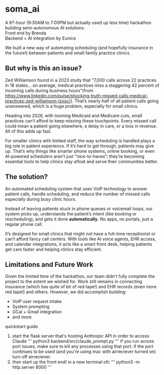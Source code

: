 # soma_ai

A 6?-hour (9:30AM to 7:00PM but actually used up less time) hackathon building semi-autonomous AI solutions.\
Front end by Brenda \
Backend + AI integration by Eunice 

We built a new way of automating scheduling (and hopefully insurance in the future!) between patients and small family practice clinics. 
## But why is this an issue?
Zed Williamson found in a 2023 study that "7,000 calls across 22 practices in 18 states... on average, medical practices miss a staggering 42 percent of incoming calls during business hours"(from https://www.linkedin.com/pulse/shocking-truth-missed-calls-medical-practices-zed-williamson-lzxoc/). That’s nearly half of all patient calls going unanswered, which is a huge problem, especially for small clinics.

Heading into 2026, with looming Medicaid and Medicare cuts, small practices can’t afford to keep missing these touchpoints. Every missed call could mean a patient going elsewhere, a delay in care, or a loss in revenue. All of this adds up fast.

For smaller clinics with limited staff, the way scheduling is handled plays a big role in patient experience. If it’s hard to get through, patients may give up. That’s why things like smarter phone systems, online booking, or even AI-powered schedulers aren’t just “nice-to-haves”; they’re becoming essential tools to help clinics stay afloat and serve their communities better.

## The solution?
An automated scheduling system that uses VoIP technology to answer patient calls, handle scheduling, and reduce the number of missed calls especially during busy clinic hours.

Instead of leaving patients stuck in phone queues or voicemail loops, our system picks up, understands the patient’s intent (like booking or rescheduling), and gets it done **automatically**. No apps, no portals, just a regular phone call.

It’s designed for small clinics that might not have a full-time receptionist or can’t afford fancy call centers. With tools like AI voice agents, EHR access, and calendar integrations, it acts like a smart front desk, helping patients get care faster and helping clinics stay efficient.

## Limitations and Future Work
Given the limited time of the hackathon, our team didn't fully complete the project to the extent we wished for. Work still remains in connecting insurance (which has quite of bit of red tape!) and EHR records (even more red tape!) and others. However, we did accomplish building: 
* VoIP user request intake
* System prompting
* GCal + Gmail integration
* and more

quickstart guide
1. start the flask server that's hosting Anthropic API in order to access Claude
   '''
   python3 backend/src/claude_prompt.py
   '''
   if you run across port issues, make sure to kill any processes using that port.
   if the port continues to be used (and you're using mac with airreciever turned on) turn off airreciever.
2. then start up the front end! in a new terminal ofc
   '''
   python3 -m http.server 8000
   '''

